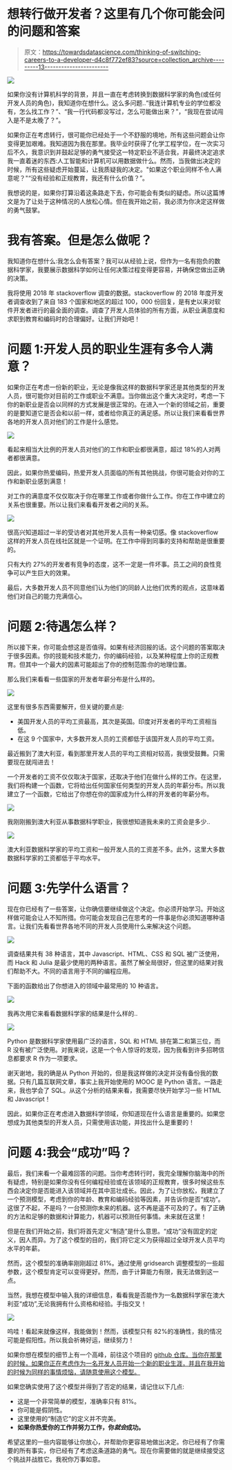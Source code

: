 # 想转行做开发者？这里有几个你可能会问的问题和答案

> 原文：<https://towardsdatascience.com/thinking-of-switching-careers-to-a-developer-d4c8f772ef83?source=collection_archive---------13----------------------->

![](img/17fd835f2462785588a5db47d0c8e1c7.png)

如果你没有计算机科学的背景，并且一直在考虑转换到数据科学家的角色(或任何开发人员的角色)，我知道你在想什么。这么多问题..“我连计算机专业的学位都没有，怎么找工作？”、“我一行代码都没写过，怎么可能做出来？”，“我现在尝试闯入是不是太晚了？”。

如果你正在考虑转行，很可能你已经处于一个不舒服的境地，所有这些问题会让你变得更加艰难。我知道因为我在那里。我毕业时获得了化学工程学位，在一次实习后不久，我意识到并鼓起足够的勇气接受这一特定职业不适合我，并最终决定追求我一直着迷的东西:人工智能和计算机可以用数据做什么。然而，当我做出决定的时候，所有这些疑虑开始蔓延，让我质疑我的决定。"如果这个职业同样不令人满意呢？"“没有经验和正规教育，我还有什么价值？”。

我想说的是，如果你打算沿着这条路走下去，你可能会有类似的疑虑。所以这篇博文是为了让处于这种情况的人放松心情。但在我开始之前，我必须为你决定这样做的勇气鼓掌。

# 我有答案。但是怎么做呢？

我知道你在想什么:我怎么会有答案？我可以从经验上说，但作为一名有抱负的数据科学家，我要展示数据科学如何让任何决策过程变得更容易，并确保您做出正确的决策。

我将使用 2018 年 stackoverflow 调查的数据。stackoverflow 的 2018 年度开发者调查收到了来自 183 个国家和地区的超过 100，000 份回复，是有史以来对软件开发者进行的最全面的调查。调查了开发人员体验的所有方面，从职业满意度和求职到教育和编码时的合理偏好。让我们开始吧！

# 问题 1:开发人员的职业生涯有多令人满意？

如果你正在考虑一份新的职业，无论是像我这样的数据科学家还是其他类型的开发人员，很可能你对目前的工作或职业不满意。当你做出这个重大决定时，考虑一下你的新职业是否会以同样的方式发展是很正常的。在进入一个新的领域之前，重要的是要知道它是否会和以前一样，或者给你真正的满足感。所以让我们来看看世界各地的开发人员对他们的工作是什么感觉。

![](img/b0bfa96780b38f29dc7a037130d71934.png)

看起来相当大比例的开发人员对他们的工作和职业都很满意，超过 18%的人对两者都很满意。

因此，如果你热爱编码，热爱开发人员面临的所有其他挑战，你很可能会对你的工作和新职业感到满意！

对工作的满意度不仅仅取决于你在哪里工作或者你做什么工作。你在工作中建立的关系也很重要。所以让我们来看看开发者之间的关系。

![](img/121a61a4d2ac95cd0d3505ed0d54bba9.png)

很高兴知道超过一半的受访者对其他开发人员有一种亲切感。像 stackoverflow 这样的开发人员在线社区就是一个证明。在工作中得到同事的支持和帮助是很重要的。

只有大约 27%的开发者有竞争的态度，这不一定是一件坏事。员工之间的良性竞争可以产生巨大的效果。

最后，大多数开发人员不同意他们认为他们的同龄人比他们优秀的观点，这意味着他们对自己的能力充满信心。

# 问题 2:待遇怎么样？

所以接下来，你可能会想这是否值得。如果有经济回报的话。这个问题的答案取决于很多因素。你的技能和技术能力，你的编码经验，以及某种程度上你的正规教育。但其中一个最大的因素可能超出了你的控制范围:你的地理位置。

那么我们来看看一些国家的开发者年薪分布是什么样的。

![](img/3740fd7c01cfb6337286fafefe5a8304.png)

这里有很多东西需要解开，但关键的要点是:

*   美国开发人员的平均工资最高，其次是英国。印度对开发者的平均工资相当低。
*   在这 9 个国家中，大多数开发人员的工资都低于该国开发人员的平均工资。

最近搬到了澳大利亚，看到那里开发人员的平均工资相对较高，我很受鼓舞。只需要现在就闯进去！

一个开发者的工资不仅仅取决于国家，还取决于他们在做什么样的工作。在这里，我们将构建一个函数，它将给出任何国家任何类型的开发人员的年薪分布。所以我建立了一个函数，它给出了你想在你的国家成为什么样的开发者的年薪分布。

![](img/2df09756b2371985a3ff0b131d7c401b.png)

我刚刚搬到澳大利亚从事数据科学职业，我很想知道我未来的工资会是多少..

![](img/68128f9718fe69271b98a56ee739491a.png)

澳大利亚数据科学家的平均工资和一般开发人员的工资差不多。此外，这里大多数数据科学家的工资都低于平均水平。

# 问题 3:先学什么语言？

现在你已经有了一些答案，让你确信要继续做这个决定。你必须开始学习。开始这样做可能会让人不知所措。你可能会发现自己在思考的一件事是你必须知道哪种语言。让我们先看看世界各地不同的开发人员使用什么来解决这个问题。

![](img/aed3890fb5dd495cad2d47414f2f7933.png)

调查结果共有 38 种语言，其中 Javascript、HTML、CSS 和 SQL 被广泛使用，而 Hack 和 Julia 是最少使用的两种语言。虽然了解全局很好，但这里的结果对我们帮助不大。不同的语言用于不同的编程应用。

下面的函数给出了你想进入的领域中最常用的 10 种语言。

![](img/42efa4286c310edcbe9d28b7f72d8ae4.png)

我再次用它来看看数据科学家的结果是什么样的..

![](img/3f6e3a83aa8e4d23e9be7b57125b9e9a.png)

Python 是数据科学家使用最广泛的语言，SQL 和 HTML 排在第二和第三位，而 R 没有被广泛使用。对我来说，这是一个令人惊讶的发现，因为我看到许多招聘信息都要求 R 作为一项要求。

谢天谢地，我的确是从 Python 开始的，但是我这样做的决定并没有备份我的数据。只有几篇互联网文章，事实上我开始使用的 MOOC 是 Python 语言。一路走来，我也学会了 SQL。从这个分析的结果来看，我需要尽快开始学习一些 HTML 和 Javascript！

因此，如果你正在考虑进入数据科学领域，你知道现在什么语言是重要的。如果您想成为其他类型的开发人员，只需使用该功能，并找出什么是重要的！

# 问题 4:我会“成功”吗？

最后，我们来看一个最难回答的问题。当你考虑转行时，我完全理解你脑海中的所有疑虑，特别是如果你没有任何编程经验或在该领域的正规教育，很多时候这些东西会决定你是否能进入该领域并在其中茁壮成长。因此，为了让你放松，我建立了一个预测模型，考虑到你的年龄、教育和编码经验等因素，并告诉你是否“成功”。这很了不起，不是吗？一台预测你未来的机器。这不再是遥不可及的了。有了正确的方法和足够的数据和计算能力，机器可以预测任何事情。未来就在这里！

但是在我们开始之前，我们将首先定义“制造”是什么意思。“成功”没有固定的定义，因人而异。为了这个模型的目的，我们将它定义为获得超过全球开发人员平均水平的年薪。

然而，这个模型的准确率刚刚超过 81%。通过使用 gridsearch 调整模型的一些超参数，这个模型肯定可以变得更好。然而，由于计算能力有限，我无法做到这一点。

当然，我想在模型中输入我的详细信息，看看我是否能作为一名数据科学家在澳大利亚“成功”,无论我拥有什么资格和经验。手指交叉！

![](img/07831a9d5dd73f39488d8a11fbc68930.png)

呜哇！看起来就像这样，我能做到！然而，该模型只有 82%的准确性，我的情况可能是假阳性。所以我会祈祷好运，继续努力！

如果你想在模型的细节上有一个高峰，前往这个项目的 [github 仓库。当你在那里的时候，如果你正在考虑作为一名开发人员开始一个新的职业生涯，并且在我开始的时候为同样的事情烦恼，请随意使用这个模型。](https://github.com/tahsinac/stackoverflow-survey)

如果您确实使用了这个模型并得到了否定的结果，请记住以下几点:

*   这是一个非常简单的模型，准确率只有 81%。
*   你可能是假阴性。
*   这里使用的“制造它”的定义并不完美。
*   **如果你热爱你的工作并努力工作，你*就会*成功。**

希望这里的一些内容能够让你放心，并帮助你更容易地做出决定。你已经有了你需要的所有事实，你已经有了考虑这条道路的勇气。现在你需要做的就是继续接受这个挑战并战胜它。我祝你万事如意。